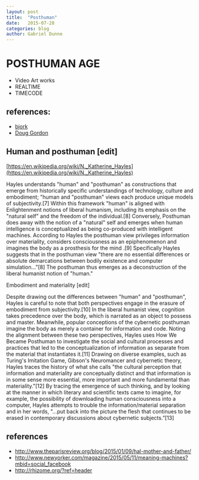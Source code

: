 ```yaml
---
layout: post
title:  "Posthuman"
date:   2015-07-28
categories: blog
author: Gabriel Dunne
---
```


# POSTHUMAN AGE

  - Video Art works 
  - REALTIME
  - TIMECODE

## references:
  - [bjork](https://www.youtube.com/watch?v=gQEyezu7G20&index=27&list=RDMM7jzDib0EIpY)
  - [Doug Gordon](http://flavorwire.com/399191/50-great-works-of-video-art-that-you-can-watch-online/)


## Human and posthuman [edit]

[https://en.wikipedia.org/wiki/N._Katherine_Hayles](https://en.wikipedia.org/wiki/N._Katherine_Hayles)

Hayles understands "human" and "posthuman" as constructions that emerge from historically specific understandings of technology, culture and embodiment; "human and "posthuman" views each produce unique models of subjectivity.[7] Within this framework "human" is aligned with Enlightenment notions of liberal humanism, including its emphasis on the "natural self" and the freedom of the individual.[8] Conversely, Posthuman does away with the notion of a "natural" self and emerges when human intelligence is conceptualized as being co-produced with intelligent machines. According to Hayles the posthuman view privileges information over materiality, considers consciousness as an epiphenomenon and imagines the body as a prosthesis for the mind .[9] Specifically Hayles suggests that in the posthuman view "there are no essential differences or absolute demarcations between bodily existence and computer simulation..."[8] The posthuman thus emerges as a deconstruction of the liberal humanist notion of "human."

Embodiment and materiality [edit]

Despite drawing out the differences between "human" and "posthuman", Hayles is careful to note that both perspectives engage in the erasure of embodiment from subjectivity.[10] In the liberal humanist view, cognition takes precedence over the body, which is narrated as an object to possess and master. Meanwhile, popular conceptions of the cybernetic posthuman imagine the body as merely a container for information and code. Noting the alignment between these two perspectives, Hayles uses How We Became Posthuman to investigate the social and cultural processes and practices that led to the conceptualization of information as separate from the material that instantiates it.[11] Drawing on diverse examples, such as Turing's Imitation Game, Gibson's Neuromancer and cybernetic theory, Hayles traces the history of what she calls "the cultural perception that information and materiality are conceptually distinct and that information is in some sense more essential, more important and more fundamental than materiality."[12] By tracing the emergence of such thinking, and by looking at the manner in which literary and scientific texts came to imagine, for example, the possibility of downloading human consciousness into a computer, Hayles attempts to trouble the information/material separation and in her words, "...put back into the picture the flesh that continues to be erased in contemporary discussions about cybernetic subjects.”[13]

## references

 - http://www.theparisreview.org/blog/2015/01/09/hal-mother-and-father/
 - http://www.newyorker.com/magazine/2015/05/11/meaning-machines?mbid=social_facebook
 - http://rhizome.org/?ref=header
